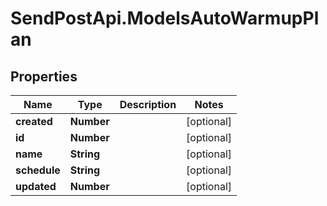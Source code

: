 # SendPostApi.ModelsAutoWarmupPlan

## Properties
Name | Type | Description | Notes
------------ | ------------- | ------------- | -------------
**created** | **Number** |  | [optional] 
**id** | **Number** |  | [optional] 
**name** | **String** |  | [optional] 
**schedule** | **String** |  | [optional] 
**updated** | **Number** |  | [optional] 


